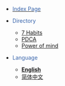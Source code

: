 - [<font color=#3864AB>Index Page</font>](/en-us/README.md)

- <font color=#3864AB>Directory</font>
	- [ 7 Habits ](/en-us/7habit.md)
	- [ PDCA ](/en-us/pdca.md)
	- [ Power of mind ](/en-us/power.md)

- <font color=#3864AB>Language</font>
    - [**English**](/en-us/)
    - [简体中文](/zh-cn/)


